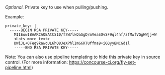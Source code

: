 *Optional.* Private key to use when pulling/pushing.

Example:

    private_key: |
      -----BEGIN RSA PRIVATE KEY-----
	    MIIEowIBAAKCAQEAtCS10/f7W7lkQaSgD/mVeaSOvSF9ql4hf/zfMwfVGgHWjj+W
	    <Lots more text>
	    DWiJL+OFeg9kawcUL6hQ8JeXPhlImG6RTUffma9+iGQyyBMCGd1l
	    -----END RSA PRIVATE KEY-----

Note: You can also use pipeline templating to hide this private key in source control. (For more information: https://concourse-ci.org/fly-set-pipeline.html)
